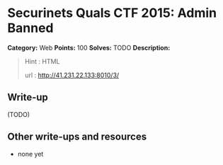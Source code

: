 # Securinets Quals CTF 2015: Admin Banned

**Category:** Web
**Points:** 100
**Solves:** TODO
**Description:** 

> Hint : HTML 
>
> url : http://41.231.22.133:8010/3/

## Write-up

(TODO)

## Other write-ups and resources

* none yet